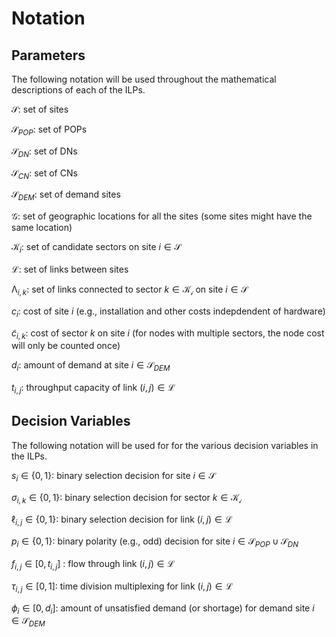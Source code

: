 # Notation

## Parameters

The following notation will be used throughout the mathematical descriptions
of each of the ILPs.

$\mathcal{S}$: set of sites

$\mathcal{S}_{POP}$: set of POPs

$\mathcal{S}_{DN}$: set of DNs

$\mathcal{S}_{CN}$: set of CNs

$\mathcal{S}_{DEM}$: set of demand sites

$\mathcal{G}$: set of geographic locations for all the sites (some sites might
have the same location)

$\mathcal{K}_{i}$: set of candidate sectors on site $i \in \mathcal{S}$

$\mathcal{L}$: set of links between sites

$\mathcal{\Lambda}_{i, k}$: set of links connected to sector
$k \in \mathcal{K_i}$ on site $i \in \mathcal{S}$

$c_i$: cost of site $i$ (e.g., installation and other costs indepdendent of
hardware)

$\tilde{c}_{i,k}$: cost of sector $k$ on site $i$ (for nodes with multiple
sectors, the node cost will only be counted once)

$d_i$: amount of demand at site $i \in \mathcal{S}_{DEM}$

$t_{i,j}$: throughput capacity of link $(i, j) \in \mathcal{L}$

## Decision Variables

The following notation will be used for for the various decision variables in
the ILPs.

$s_i \in \{0,1\}$: binary selection decision for site ${i} \in \mathcal{S}$

$\sigma_{i,k} \in \{0,1\}$: binary selection decision for sector
${k} \in \mathcal{K_i}$

$\ell_{i,j} \in \{0,1\}$: binary selection decision for link
$(i, j) \in \mathcal{L}$

$p_i \in \{0,1\}$: binary polarity (e.g., odd) decision for site
${i} \in \mathcal{S}_{POP}\cup\mathcal{S}_{DN}$

$f_{i,j} \in [0, t_{i,j}]$ : flow through link $(i, j) \in \mathcal{L}$

$\tau_{i, j} \in [0, 1]$: time division multiplexing for link
$(i, j) \in \mathcal{L}$

$\phi_i \in [0, d_i]$: amount of unsatisfied demand (or shortage) for demand
site ${i} \in \mathcal{S}_{DEM}$
